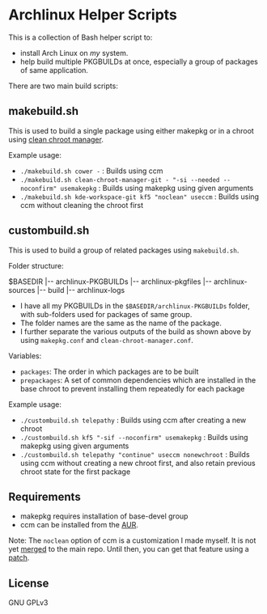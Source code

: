 Archlinux Helper Scripts
========================

This is a collection of Bash helper script to:

* install Arch Linux on _my_ system.
* help build multiple PKGBUILDs at once, especially a group of packages of same application.

There are two main build scripts:

makebuild.sh
------------
This is used to build a single package using either makepkg or in a chroot using [clean chroot manager](https://github.com/graysky2/clean-chroot-manager).

Example usage:

* `./makebuild.sh cower -` : Builds using ccm
* `./makebuild.sh clean-chroot-manager-git - "-si --needed --noconfirm" usemakepkg` : Builds using makepkg using given arguments
* `./makebuild.sh kde-workspace-git kf5 "noclean" useccm` : Builds using ccm without cleaning the chroot first

custombuild.sh
-------------
This is used to build a group of related packages using `makebuild.sh`.

Folder structure:

$BASEDIR
|-- archlinux-PKGBUILDs
|-- archlinux-pkgfiles
|-- archlinux-sources
|-- build
|-- archlinux-logs

* I have all my PKGBUILDs in the `$BASEDIR/archlinux-PKGBUILDs` folder, with sub-folders used for packages of same group.
* The folder names are the same as the name of the package.
* I further separate the various outputs of the build as shown above by using `makepkg.conf` and `clean-chroot-manager.conf`.

Variables:

* `packages`: The order in which packages are to be built
* `prepackages`: A set of common dependencies which are installed in the base chroot to prevent installing them repeatedly for each package

Example usage:

* `./custombuild.sh telepathy` : Builds using ccm after creating a new chroot
* `./custombuild.sh kf5 "-sif --noconfirm" usemakepkg` : Builds using makepkg using given arguments
* `./custombuild.sh telepathy "continue" useccm nonewchroot` : Builds using ccm without creating a new chroot first, and also retain previous chroot state for the first package

Requirements
------------

* makepkg requires installation of base-devel group
* ccm can be installed from the [AUR](https://aur.archlinux.org/packages/clean-chroot-manager).

Note: The `noclean` option of ccm is a customization I made myself. It is not yet [merged](https://github.com/graysky2/clean-chroot-manager/pull/9) to the main repo. Until then, you can get that feature using a [patch](https://github.com/siddharthasahu/archlinux-build-helper/tree/master/archlinux-PKGBUILDs/clean-chroot-manager-git).

License
-------
GNU GPLv3